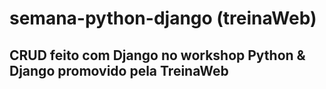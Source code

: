 # semana-python-django (treinaWeb)

## CRUD feito com Django no workshop Python & Django promovido pela TreinaWeb
